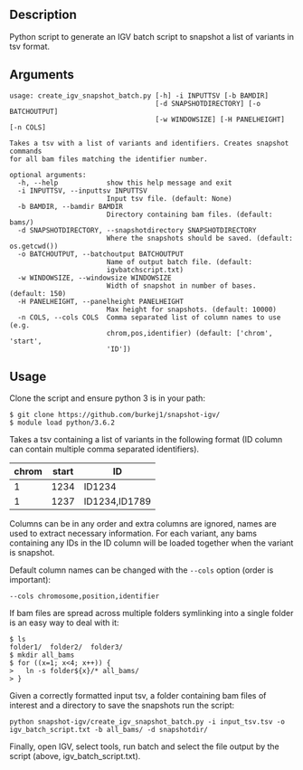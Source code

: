 ## Description

Python script to generate an IGV batch script to snapshot a list of variants in tsv format.

## Arguments

```
usage: create_igv_snapshot_batch.py [-h] -i INPUTTSV [-b BAMDIR]
                                    [-d SNAPSHOTDIRECTORY] [-o BATCHOUTPUT]
                                    [-w WINDOWSIZE] [-H PANELHEIGHT] [-n COLS]

Takes a tsv with a list of variants and identifiers. Creates snapshot commands
for all bam files matching the identifier number.

optional arguments:
  -h, --help            show this help message and exit
  -i INPUTTSV, --inputtsv INPUTTSV
                        Input tsv file. (default: None)
  -b BAMDIR, --bamdir BAMDIR
                        Directory containing bam files. (default: bams/)
  -d SNAPSHOTDIRECTORY, --snapshotdirectory SNAPSHOTDIRECTORY
                        Where the snapshots should be saved. (default: os.getcwd())
  -o BATCHOUTPUT, --batchoutput BATCHOUTPUT
                        Name of output batch file. (default:
                        igvbatchscript.txt)
  -w WINDOWSIZE, --windowsize WINDOWSIZE
                        Width of snapshot in number of bases. (default: 150)
  -H PANELHEIGHT, --panelheight PANELHEIGHT
                        Max height for snapshots. (default: 10000)
  -n COLS, --cols COLS  Comma separated list of column names to use (e.g.
                        chrom,pos,identifier) (default: ['chrom', 'start',
                        'ID'])
```

## Usage

Clone the script and ensure python 3 is in your path:

```
$ git clone https://github.com/burkej1/snapshot-igv/
$ module load python/3.6.2
```


Takes a tsv containing a list of variants in the following format (ID column can contain multiple comma separated identifiers).

| chrom | start | ID |
| --- | --- | --- |
| 1 | 1234 | ID1234 |
| 1 | 1237 | ID1234,ID1789 |

Columns can be in any order and extra columns are ignored, names are used to extract necessary information. For each variant, any bams containing any IDs in the ID column will be loaded together when the variant is snapshot.


Default column names can be changed with the `--cols` option (order is important):

```
--cols chromosome,position,identifier
```


If bam files are spread across multiple folders symlinking into a single folder is an easy way to deal with it:
```
$ ls
folder1/  folder2/  folder3/
$ mkdir all_bams
$ for ((x=1; x<4; x++)) {
>   ln -s folder${x}/* all_bams/
> }
```


Given a correctly formatted input tsv, a folder containing bam files of interest and a directory to save the snapshots run the script:
```
python snapshot-igv/create_igv_snapshot_batch.py -i input_tsv.tsv -o igv_batch_script.txt -b all_bams/ -d snapshotdir/
```

Finally, open IGV, select tools, run batch and select the file output by the script (above, igv_batch_script.txt).


